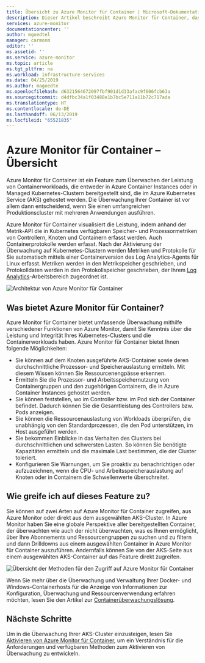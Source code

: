 ```yaml
---
title: Übersicht zu Azure Monitor für Container | Microsoft-Dokumentation
description: Dieser Artikel beschreibt Azure Monitor für Container, das die AKS Container Insights-Lösung überwacht, und den Wert, den es durch die Überwachung der Integrität Ihrer AKS-Cluster und Containerinstanzen in Azure bietet.
services: azure-monitor
documentationcenter: ''
author: mgoedtel
manager: carmonm
editor: ''
ms.assetid: ''
ms.service: azure-monitor
ms.topic: article
ms.tgt_pltfrm: na
ms.workload: infrastructure-services
ms.date: 04/25/2019
ms.author: magoedte
ms.openlocfilehash: d6321564672097fbf901d1d33afac9f606fcb63a
ms.sourcegitcommit: d4dfbc34a1f03488e1b7bc5e711a11b72c717ada
ms.translationtype: HT
ms.contentlocale: de-DE
ms.lasthandoff: 06/13/2019
ms.locfileid: "65521835"
---
```

# <a name="azure-monitor-for-containers-overview"></a>Azure Monitor für Container – Übersicht

Azure Monitor für Container ist ein Feature zum Überwachen der Leistung von Containerworkloads, die entweder in Azure Container Instances oder in Managed Kubernetes-Clustern bereitgestellt sind, die im Azure Kubernetes Service (AKS) gehostet werden. Die Überwachung Ihrer Container ist vor allem dann entscheidend, wenn Sie einen umfangreichen Produktionscluster mit mehreren Anwendungen ausführen.

Azure Monitor für Container visualisiert die Leistung, indem anhand der Metrik-API die in Kubernetes verfügbaren Speicher- und Prozessormetriken von Controllern, Knoten und Containern erfasst werden. Auch Containerprotokolle werden erfasst.  Nach der Aktivierung der Überwachung auf Kubernetes-Clustern werden Metriken und Protokolle für Sie automatisch mittels einer Containerversion des Log Analytics-Agents für Linux erfasst. Metriken werden in den Metrikspeicher geschrieben, und Protokolldaten werden in den Protokollspeicher geschrieben, der Ihrem [Log Analytics](../log-query/log-query-overview.md)-Arbeitsbereich zugeordnet ist. 

![Architektur von Azure Monitor für Container](./media/container-insights-overview/azmon-containers-architecture-01.png)
 
## <a name="what-does-azure-monitor-for-containers-provide"></a>Was bietet Azure Monitor für Container?

Azure Monitor für Container bietet umfassende Überwachung mithilfe verschiedener Funktionen von Azure Monitor, damit Sie Kenntnis über die Leistung und Integrität Ihres Kubernetes-Clusters und die Containerworkloads haben. Azure Monitor für Container bietet Ihnen folgende Möglichkeiten:

* Sie können auf dem Knoten ausgeführte AKS-Container sowie deren durchschnittliche Prozessor- und Speicherauslastung ermitteln. Mit diesem Wissen können Sie Ressourcenengpässe erkennen.
* Ermitteln Sie die Prozessor- und Arbeitsspeichernutzung von Containergruppen und den zugehörigen Containern, die in Azure Container Instances gehostet werden.  
* Sie können feststellen, wo im Controller bzw. im Pod sich der Container befindet. Dadurch können Sie die Gesamtleistung des Controllers bzw. Pods anzeigen.
* Sie können die Ressourcenauslastung von Workloads überprüfen, die unabhängig von den Standardprozessen, die den Pod unterstützen, im Host ausgeführt werden.
* Sie bekommen Einblicke in das Verhalten des Clusters bei durchschnittlichen und schwersten Lasten. So können Sie benötigte Kapazitäten ermitteln und die maximale Last bestimmen, die der Cluster toleriert. 
* Konfigurieren Sie Warnungen, um Sie proaktiv zu benachrichtigen oder aufzuzeichnen, wenn die CPU- und Arbeitsspeicherauslastung auf Knoten oder in Containern die Schwellenwerte überschreitet.  

## <a name="how-do-i-access-this-feature"></a>Wie greife ich auf dieses Feature zu?
Sie können auf zwei Arten auf Azure Monitor für Container zugreifen, aus Azure Monitor oder direkt aus dem ausgewählten AKS-Cluster. In Azure Monitor haben Sie eine globale Perspektive aller bereitgestellten Container, der überwachten wie auch der nicht überwachten, was es Ihnen ermöglicht, über Ihre Abonnements und Ressourcengruppen zu suchen und zu filtern und dann Drilldowns aus einem ausgewählten Container in Azure Monitor für Container auszuführen.  Andernfalls können Sie von der AKS-Seite aus einem ausgewählten AKS-Container auf das Feature direkt zugreifen.  

![Übersicht der Methoden für den Zugriff auf Azure Monitor für Container](./media/container-insights-overview/azmon-containers-experience.png)

Wenn Sie mehr über die Überwachung und Verwaltung Ihrer Docker- und Windows-Containerhosts für die Anzeige von Informationen zur Konfiguration, Überwachung und Ressourcenverwendung erfahren möchten, lesen Sie den Artikel zur [Containerüberwachungslösung](../../azure-monitor/insights/containers.md).

## <a name="next-steps"></a>Nächste Schritte
Um in die Überwachung Ihrer AKS-Cluster einzusteigen, lesen Sie [Aktivieren von Azure Monitor für Container](container-insights-onboard.md), um ein Verständnis für die Anforderungen und verfügbaren Methoden zum Aktivieren von Überwachung zu entwickeln.  
